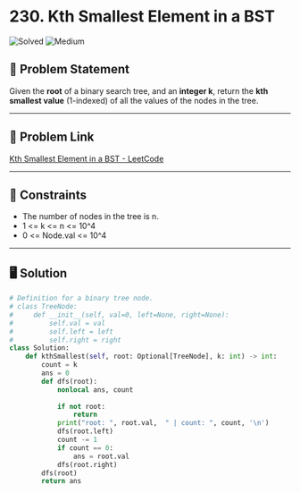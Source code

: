 # 230. Kth Smallest Element in a BST

![Solved](https://img.shields.io/badge/-Solved-green)  ![Medium](https://img.shields.io/badge/-Medium-yellow)  

## 📝 Problem Statement  

Given the **root** of a binary search tree, and an **integer k**, return the **kth smallest value** (1-indexed) of all the values of the nodes in the tree.

---

## 🔗 Problem Link  
[Kth Smallest Element in a BST - LeetCode](https://leetcode.com/problems/kth-smallest-element-in-a-bst/description/)  

---

## 🔹 Constraints  

- The number of nodes in the tree is n.
- 1 <= k <= n <= 10^4
- 0 <= Node.val <= 10^4

---


## 🖥️ Solution  

```python
# Definition for a binary tree node.
# class TreeNode:
#     def __init__(self, val=0, left=None, right=None):
#         self.val = val
#         self.left = left
#         self.right = right
class Solution:
    def kthSmallest(self, root: Optional[TreeNode], k: int) -> int:
        count = k
        ans = 0
        def dfs(root):
            nonlocal ans, count
            
            if not root:
                return 
            print("root: ", root.val,  " | count: ", count, '\n')
            dfs(root.left)
            count -= 1
            if count == 0:
                ans = root.val
            dfs(root.right)
        dfs(root)
        return ans

        
                    

```


